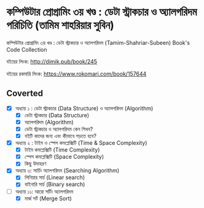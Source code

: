 # কম্পিউটার প্রোগ্রামিং ৩য় খণ্ড : ডেটা স্ট্রাকচার ও অ্যালগরিদম পরিচিতি (তামিম শাহরিয়ার সুবিন)

কম্পিউটার প্রোগ্রামিং ৩য় খণ্ড : ডেটা স্ট্রাকচার ও অ্যালগরিদম (Tamim-Shahriar-Subeen) Book's Code Collection

বইয়ের লিংক: http://dimik.pub/book/245

বইয়ের রকমারি লিংক: https://www.rokomari.com/book/157644

## Coverted

- [x] অধ্যায় ১ : ডেটা স্ট্রাকচার (Data Structure) ও অ্যালগরিদম (Algorithm)
  - [x] ডেটা স্ট্রাকচার (Data Structure)
  - [x] অ্যালগরিদম (Algorithm)
  - [x] ডেটা স্ট্রাকচার ও অ্যালগরিদম কেন শিখব?
  - [x] বইটি কাদের জন্য এবং কীভাবে পড়তে হবে?
- [x] অধ্যায় ২ : টাইম ও স্পেস কমপ্লেক্সিটি (Time & Space Complexity)
  - [x] টাইম কমপ্লেক্সিটি (Time Complexity)
  - [x] স্পেস কমপ্লেক্সিটি (Space Complexity)
  - [x] কিছু উদাহরণ
- [x] অধ্যায় ৩: সার্চিং অ্যালগরিদম (Searching Algorithm)
  - [x] লিনিয়ার সার্চ (Linear search)
  - [x] বাইনারি সার্চ (Binary search)
- [ ] অধ্যায় ১১: আরো সর্টিং অ্যালগরিদম
  - [x] মার্জ সর্ট (Merge Sort)

